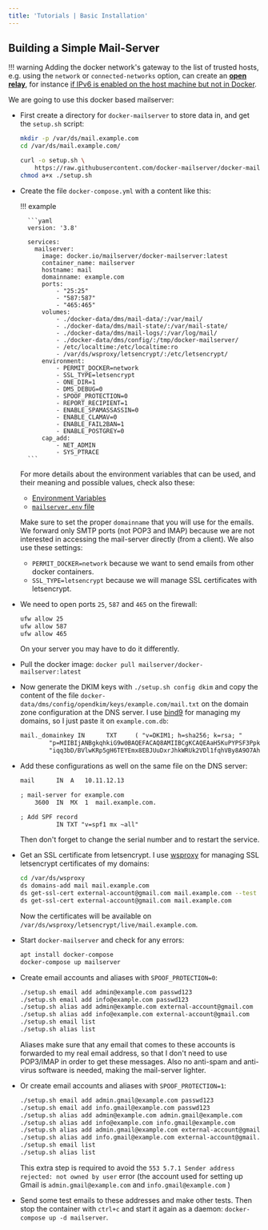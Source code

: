 ```yaml
---
title: 'Tutorials | Basic Installation'
---
```


## Building a Simple Mail-Server

!!! warning
    Adding the docker network's gateway to the list of trusted hosts, e.g. using the `network` or `connected-networks` option, can create an [**open relay**](https://en.wikipedia.org/wiki/Open_mail_relay), for instance [if IPv6 is enabled on the host machine but not in Docker][github-issue-1405-comment].

We are going to use this docker based mailserver:

- First create a directory for `docker-mailserver` to store data in, and get the `setup.sh` script:

    ```sh
    mkdir -p /var/ds/mail.example.com
    cd /var/ds/mail.example.com/

    curl -o setup.sh \
        https://raw.githubusercontent.com/docker-mailserver/docker-mailserver/master/setup.sh
    chmod a+x ./setup.sh
    ```

- Create the file `docker-compose.yml` with a content like this:

    !!! example

        ```yaml
        version: '3.8'

        services:
          mailserver:
            image: docker.io/mailserver/docker-mailserver:latest
            container_name: mailserver
            hostname: mail
            domainname: example.com
            ports:
                - "25:25"
                - "587:587"
                - "465:465"
            volumes:
                - ./docker-data/dms/mail-data/:/var/mail/
                - ./docker-data/dms/mail-state/:/var/mail-state/
                - ./docker-data/dms/mail-logs/:/var/log/mail/
                - ./docker-data/dms/config/:/tmp/docker-mailserver/
                - /etc/localtime:/etc/localtime:ro
                - /var/ds/wsproxy/letsencrypt/:/etc/letsencrypt/
            environment:
                - PERMIT_DOCKER=network
                - SSL_TYPE=letsencrypt
                - ONE_DIR=1
                - DMS_DEBUG=0
                - SPOOF_PROTECTION=0
                - REPORT_RECIPIENT=1
                - ENABLE_SPAMASSASSIN=0
                - ENABLE_CLAMAV=0
                - ENABLE_FAIL2BAN=1
                - ENABLE_POSTGREY=0
            cap_add:
                - NET_ADMIN
                - SYS_PTRACE
        ```

    For more details about the environment variables that can be used, and their meaning and possible values, check also these:

    - [Environment Variables][docs-environment]
    - [`mailserver.env` file][github-file-dotenv]

    Make sure to set the proper `domainname` that you will use for the emails. We forward only SMTP ports (not POP3 and IMAP) because we are not interested in accessing the mail-server directly (from a client). We also use these settings:

    - `PERMIT_DOCKER=network` because we want to send emails from other docker containers.
    - `SSL_TYPE=letsencrypt` because we will manage SSL certificates with letsencrypt.

- We need to open ports `25`, `587` and `465` on the firewall:

    ```sh
    ufw allow 25
    ufw allow 587
    ufw allow 465
    ```

    On your server you may have to do it differently.

- Pull the docker image: `docker pull mailserver/docker-mailserver:latest`

- Now generate the DKIM keys with `./setup.sh config dkim` and copy the content of the file `docker-data/dms/config/opendkim/keys/example.com/mail.txt` on the domain zone configuration at the DNS server. I use [bind9](https://github.com/docker-scripts/bind9) for managing my domains, so I just paste it on `example.com.db`:

    ```txt
    mail._domainkey IN      TXT     ( "v=DKIM1; h=sha256; k=rsa; "
            "p=MIIBIjANBgkqhkiG9w0BAQEFACAQ8AMIIBCgKCAQEAaH5KuPYPSF3Ppkt466BDMAFGOA4mgqn4oPjZ5BbFlYA9l5jU3bgzRj3l6/Q1n5a9lQs5fNZ7A/HtY0aMvs3nGE4oi+LTejt1jblMhV/OfJyRCunQBIGp0s8G9kIUBzyKJpDayk2+KJSJt/lxL9Iiy0DE5hIv62ZPP6AaTdHBAsJosLFeAzuLFHQ6USyQRojefqFQtgYqWQ2JiZQ3"
            "iqq3bD/BVlwKRp5gH6TEYEmx8EBJUuDxrJhkWRUk2VDl1fqhVBy8A9O7Ah+85nMrlOHIFsTaYo9o6+cDJ6t1i6G1gu+bZD0d3/3bqGLPBQV9LyEL1Rona5V7TJBGg099NQkTz1IwIDAQAB" )  ; ----- DKIM key mail for example.com
    ```

- Add these configurations as well on the same file on the DNS server:

    ```txt
    mail      IN  A   10.11.12.13

    ; mail-server for example.com
        3600  IN  MX  1  mail.example.com.

    ; Add SPF record
              IN TXT "v=spf1 mx ~all"
    ```

    Then don't forget to change the serial number and to restart the service.

- Get an SSL certificate from letsencrypt. I use [wsproxy](https://gitlab.com/docker-scripts/wsproxy) for managing SSL letsencrypt certificates of my domains:

    ```sh
    cd /var/ds/wsproxy
    ds domains-add mail mail.example.com
    ds get-ssl-cert external-account@gmail.com mail.example.com --test
    ds get-ssl-cert external-account@gmail.com mail.example.com
    ```

    Now the certificates will be available on `/var/ds/wsproxy/letsencrypt/live/mail.example.com`.

- Start `docker-mailserver` and check for any errors:

    ```sh
    apt install docker-compose
    docker-compose up mailserver
    ```

- Create email accounts and aliases with `SPOOF_PROTECTION=0`:

    ```sh
    ./setup.sh email add admin@example.com passwd123
    ./setup.sh email add info@example.com passwd123
    ./setup.sh alias add admin@example.com external-account@gmail.com
    ./setup.sh alias add info@example.com external-account@gmail.com
    ./setup.sh email list
    ./setup.sh alias list
    ```

    Aliases make sure that any email that comes to these accounts is forwarded to my real email address, so that I don't need to use POP3/IMAP in order to get these messages. Also no anti-spam and anti-virus software is needed, making the mail-server lighter.

- Or create email accounts and aliases with `SPOOF_PROTECTION=1`:

    ```sh
    ./setup.sh email add admin.gmail@example.com passwd123
    ./setup.sh email add info.gmail@example.com passwd123
    ./setup.sh alias add admin@example.com admin.gmail@example.com
    ./setup.sh alias add info@example.com info.gmail@example.com
    ./setup.sh alias add admin.gmail@example.com external-account@gmail.com
    ./setup.sh alias add info.gmail@example.com external-account@gmail.com
    ./setup.sh email list
    ./setup.sh alias list
    ```

    This extra step is required to avoid the `553 5.7.1 Sender address rejected: not owned by user` error (the account used for setting up Gmail is `admin.gmail@example.com` and `info.gmail@example.com` )

- Send some test emails to these addresses and make other tests. Then stop the container with `ctrl+c` and start it again as a daemon: `docker-compose up -d mailserver`.

[docs-environment]: ../../config/environment.md
[github-file-dotenv]: https://github.com/docker-mailserver/docker-mailserver/blob/master/mailserver.env
[github-issue-1405-comment]: https://github.com/docker-mailserver/docker-mailserver/issues/1405#issuecomment-590106498
